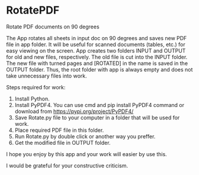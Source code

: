 # RotatePDF
Rotate PDF documents on 90 degrees

The App rotates all sheets in input doc on 90 degrees and saves new PDF file in app folder. It will be useful for scanned documents (tables, etc.) for easy viewing on the screen.
App creates two folders INPUT and OUTPUT for old and new files, respectively. 
The old file is cut into the INPUT folder. 
The new file with turned pages and [ROTATED] in the name is saved in the OUTPUT folder.
Thus, the root folder with app is always empty and does not take unnecessary files into work.

Steps required for work:
1. Install Python.
2. Install PyPDF4. You can use cmd and pip install PyPDF4 command or download from https://pypi.org/project/PyPDF4/
3. Save Rotate.py file to your computer in a folder that will be used for work.
4. Place required PDF file in this folder.
5. Run Rotate.py by double click or another way you preffer.
6. Get the modified file in OUTPUT folder.

I hope you enjoy by this app and your work will easier by use this.

I would be grateful for your constructive criticism.
